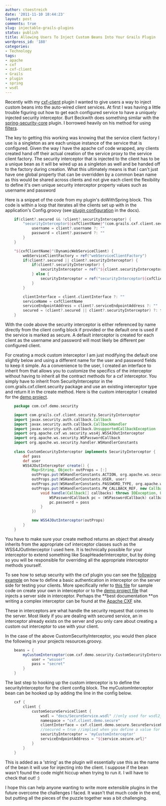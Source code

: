```yaml
---
author: ctoestreich
date: '2011-11-10 18:44:23'
layout: post
comments: true
slug: injectable-grails-plugins
status: publish
title: Allowing Users To Inject Custom Beans Into Your Grails Plugin
wordpress_id: '188'
categories:
- Technology
tags:
- apache
- cxf
- cxf-client
- Grails
- plugin
- spring
- wsdl
---
```


Recently with my [cxf-client][1] plugin I wanted to give users a way to inject
custom beans into the auto-wired client services. At first I was having a
little trouble figuring out how to get each configured service to have a
uniquely injected security interceptor. Burt Beckwith does something similar
with the [spring-security-core][2] plugin. I borrowed heavily on his method
for using [filters][3].

The key to getting this working was knowing that the service client factory I
use is a singleton as are each unique instance of the service that is
configured. Given the way I have the apache cxf code wrapped, any clients
created hand off their actual creation of the service proxy to the service
client factory. The security interceptor that is injected to the client has
to be a unique bean as it will be wired up as a singleton as well and be
handed off to the factory during creation. What this ultimately means is that
I can't just have one global property that can be overridden by a common bean
name as this would be shared across clients and not give each client the
flexibility to define it's own unique security interceptor property values
such as username and password

Here is a snippet of the code from my plugin's doWithSpring block. This code
is within a loop that iterates all the clients set up with in the
application's Config.groovy (see [plugin configuration][4] in the docs).

``` groovy
    if(client?.secured && !client?.securityInterceptor) {
        "securityInterceptor${cxfClientName}"(com.grails.cxf.client.security.DefaultSecurityOutInterceptor) {
            username = client?.username ?: ""
            password = client?.password ?: ""
        }
    }

    "${cxfClientName}"(DynamicWebServiceClient) {
        webServiceClientFactory = ref("webServiceClientFactory")
        if(client?.secured || client?.securityInterceptor) {
            if(client?.securityInterceptor) {
                securityInterceptor = ref("${client.securityInterceptor}")
            } else {
                securityInterceptor = ref("securityInterceptor${cxfClientName}")
            }
        }

        clientInterface = client.clientInterface ?: ""
        serviceName = cxfClientName
        serviceEndpointAddress = client?.serviceEndpointAddress ?: ""
        secured = (client?.secured || client?.securityInterceptor) ?: false
    }
```

With the code above the security interceptor is either referenced by name
directly from the client config block if provided or the default one is used
if the service is marked as secure. A default interceptor is created for each
client as the username and password will most likely be different per
configured client.

For creating a mock custom interceptor I am just modifying the default one
slightly below and using a different name for the user and password fields to
keep it simple. As a convenience to the user, I created an interface to
inherit from that allows you to customize the specifics of the interceptor
without having to inherit all the contract methods for a cxf interceptor. You
simply have to inherit from SecurityInterceptor in the
com.grails.cxf.client.security package and use an existing interceptor type
and return it in the create method. Here is the custom interceptor I created
for the [demo project][5].


``` groovy
    package com.cxf.demo.security

    import com.grails.cxf.client.security.SecurityInterceptor
    import javax.security.auth.callback.Callback
    import javax.security.auth.callback.CallbackHandler
    import javax.security.auth.callback.UnsupportedCallbackException
    import org.apache.cxf.ws.security.wss4j.WSS4JOutInterceptor
    import org.apache.ws.security.WSPasswordCallback
    import org.apache.ws.security.handler.WSHandlerConstants
    
    class CustomSecurityInterceptor implements SecurityInterceptor {
        def pass
        def user
        WSS4JOutInterceptor create() {
            Map<String, Object> outProps = [:]
            outProps.put(WSHandlerConstants.ACTION, org.apache.ws.security.handler.WSHandlerConstants.USERNAME_TOKEN)
            outProps.put(WSHandlerConstants.USER, user)
            outProps.put(WSHandlerConstants.PASSWORD_TYPE, org.apache.ws.security.WSConstants.PW_TEXT)
            outProps.put(WSHandlerConstants.PW_CALLBACK_REF, new CallbackHandler() {
                void handle(Callback[] callbacks) throws IOException, UnsupportedCallbackException {
                    WSPasswordCallback pc = (WSPasswordCallback) callbacks[0]
                    pc.password = pass
                }
            })

            new WSS4JOutInterceptor(outProps)
        }
    }
```

You have to make sure your create method returns an object that already
inherits from the appropriate cxf interceptor classes such as the
WSS4JOutInterceptor I used here. It is technically possible for your
interceptor to extend something like SoapHeaderInterceptor, but by doing so
you will be responsible for overriding all the appropriate interceptor methods
yourself.

To see how to setup security with the cxf plugin you can see the [following
example][6] on how to define a basic authentication in interceptor on the
server side for testing your clients. More specifically refer to [this
file][7] for sample code on create your own in interceptor or to the [demo
project file][8] that injects a server side in interceptor.  Perhaps the
**best documentation **on writing a complex interceptor can be found at the
[Apache CXF][9] site.

These in interceptors are what handle the security request that comes to the
server.  Most likely if you are dealing with secured service, an in
interceptor already exists on the server and you only care about creating a
custom out interceptor to use with your client.

In the case of the above CustomSecurityInterceptor, you would then place the
following in your projects resources.groovy.

``` groovy
    beans = {
        myCustomInterceptor(com.cxf.demo.security.CustomSecurityInterceptor){
            user = "wsuser"
            pass = "secret"
        }
    }
```

The last step to hooking up the custom interceptor is to define the
securityInterceptor for the client config block. The myCustomInterceptor bean
can be hooked up by adding the line in the config below.

``` groovy
    cxf {
        client {
            customSecureServiceClient {
                wsdl = "docs/SecureService.wsdl" //only used for wsdl2java script target
                namespace = "cxf.client.demo.secure"
                clientInterface = cxf.client.demo.secure.SecureServicePortType
                //secured = true //implied when you define a value for securityInterceptor
                securityInterceptor = 'myCustomInterceptor'
                serviceEndpointAddress = "${service.secure.url}"
            }
        }
    }
```

This is added as a 'string' as the plugin will essentially use this as the
name of the bean it will use for injecting into the client.  I suppose if the
bean wasn't found the code might hiccup when trying to run it.  I will have to
check that out! :)

I hope this can help anyone wanting to write more extensible plugins in the
future overcome the challenges I faced.  It wasn't that much code in the end,
but putting all the pieces of the puzzle together was a bit challenging.

   [1]: http://grails.org/plugin/cxf-client
   [2]: https://github.com/grails-plugins/grails-spring-security-core/blob/master/SpringSecurityCoreGrailsPlugin.groovy
   [3]: http://grails-plugins.github.com/grails-spring-security-core/docs/manual/guide/16%20Filters.html
   [4]: https://github.com/ctoestreich/cxf-client
   [5]: https://github.com/ctoestreich/cxf-client-demo
   [6]: http://www.technipelago.se/content/technipelago/blog/basic-authentication-grails-cxf
   [7]: http://chrisdail.com/download/BasicAuthAuthorizationInterceptor.java
   [8]: https://github.com/ctoestreich/cxf-client-demo/blob/master/grails-app/conf/BootStrap.groovy
   [9]: http://cxf.apache.org/docs/interceptors.html

